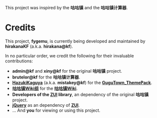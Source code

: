 
This project was inspired by the __咕咕镇__ and the __咕咕镇计算器__.

# Credits #

This project, __fygemu__, is currently being developed and maintained by __hirakanaKF__ (a.k.a. __hirakana@kf__).

In no particular order, we credit the following for their invaluable contributions:
 * __admin@kf__ and __xiny@kf__ for the original __咕咕镇__ project.
 * __brutelor@kf__ for the __咕咕镇计算器__.
 * __[HazukiKaguya](https://github.com/HazukiKaguya)__ (a.k.a. __mistakey@kf__) for the __[GuguTown_ThemePack](https://github.com/HazukiKaguya/GuguTown_ThemePack)__.
 * __[咕咕镇Wiki组](https://github.com/GuguTown)__ for the __[咕咕镇Wiki](https://github.com/GuguTown/Wiki)__.
 * __Developers of the [ZUI](https://github.com/easysoft/zui) library__, an dependency of the original __咕咕镇__ project.
 * __[jQuery](https://jquery.com/)__ as an dependency of __[ZUI](https://github.com/easysoft/zui)__.
 * ... And __you__ for viewing or using this project.

